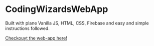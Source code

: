 # CodingWizardsWebApp

Built with plane Vanilla JS, HTML, CSS, Firebase and easy and simple instructions followed.

[Checkouyt the web-app here!](https://coding-wizard.web.app)

